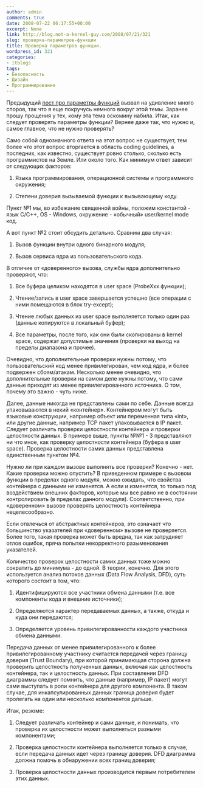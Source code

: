 ```yaml
---
author: admin
comments: true
date: 2008-07-22 06:17:55+00:00
excerpt: None
link: http://blog.not-a-kernel-guy.com/2008/07/21/321
slug: проверка-параметров-функции
title: Проверка параметров функции.
wordpress_id: 321
categories:
- itblogs
tags:
- Безопасность
- Дизайн
- Программирование
---
```


Предыдущий [пост про параметры функций](http://blog.not-a-kernel-guy.com/2008/06/30/316) вызвал на удивление много споров, так что я еще покручусь немного вокруг этой темы. Заранее прошу прощения у тех, кому эта тема оскомину набила. Итак, как следует проверять параметры функции? Вернее даже так, что нужно и, самое главное, что не нужно проверять?



  

Само собой однозначного ответа на этот вопрос не существует, тем более что этот вопрос вторгается в область coding guidelines, а последних, как известно, существует ровно столько, сколько есть программистов на Земле. Или около того. Как минимум ответ зависит от следующих факторов:

 

  
  1. Языка программирования, операционной системы и программного окружения; 
   
  2. Степени доверия вызываемой функции к вызывающему коду. 
 

Пункт №1 мы, во избежание священной войны, положим константой - язык C/C++, OS - Windows, окружение - «обычный» user/kernel mode код.

 

А вот пункт №2 стоит обсудить детально. Сравним два случая:

 

  
  1. Вызов функции внутри одного бинарного модуля; 
   
  2. Вызов сервиса ядра из пользовательского кода. 
 

В отличие от «доверенного» вызова, службы ядра дополнительно проверяют, что:

 

  
  1. Все буфера целиком находятся в user space (ProbeXxx функции); 
   
  2. Чтение/запись в user space завершается успешно (все операции с ними помещаются в блок try-except); 
   
  3. Чтение любых данных из user space выполняется только один раз (данные копируются в локальный буфер); 
   
  4. Все параметры, после того, как они были скопированы в kernel space, содержат допустимые значения (проверки на выход на пределы диапазона и прочее). 
 

Очевидно, что дополнительные проверки нужны потому, что пользовательский код менее привилегирован, чем код ядра, и более подвержен сбоям/атакам. Несколько менее очевидно, что дополнительные проверки на самом деле нужны потому, что сами данные приходят из менее привилегированного источника. О том, почему это важно - чуть ниже.

 

Далее, данные никогда не представлены сами по себе. Данные всегда упаковываются в некий «контейнер». Контейнером могут быть языковые конструкции, например объект или переменная типа «int», или другие данные, например TCP пакет упаковывается в IP пакет. Следует различать проверки целостности контейнера и проверки целостности данных. В примере выше, пункты №№1 - 3 представляют ни что иное, как проверку целостности контейнера (буфера в user space). Проверка целостности самих данных представлена единственным пунктом №4.

 

Нужно ли при каждом вызове выполнять все проверки? Конечно - нет. Какие проверки можно опустить? В приведенном примере с вызовом функции в пределах одного модуля, можно ожидать, что свойства контейнера с данными не изменятся. А если и изменятся, то только под воздействием внешних факторов, которые мы все равно не в состоянии контролировать (в пределах данного модуля). Соответственно, при «доверенном» вызове проверять целостность контейнера нецелесообразно. 

 

Если отвлечься от абстрактных контейнеров, это означает что большинство указателей при «доверенном» вызове не проверяется. Более того, такая проверка может быть вредна, так как затрудняет отлов ошибок, пряча попытки некорректного разыменования указателей.

 

Количество проверок целостности самих данных тоже можно сократить до минимума - до одной. В теории, конечно. Для этого используется анализ потоков данных (Data Flow Analysis, DFD), суть которого состоит в том, что:

 

  
  1. Идентифицируются все участники обмена данными (т.е. все компоненты кода и внешние источники); 
   
  2. Определяются характер передаваемых данных, а также, откуда и куда они передаются; 
   
  3. Определяется уровень привилегированности каждого участника обмена данными. 
 

Передача данных от менее привилегированного к более привилегированному участнику считается передачей через границу доверия (Trust Boundary), при которой принимающая сторона должна проверить целостность полученных данных, включая как целостность контейнера, так и целостность данных. При составлении DFD диаграммы следует помнить, что данные (например, IP пакет) могут сами выступать в роли контейнера для другого компонента. В таком случае, для инкапсулированных данных граница доверия будет пролегать на один или несколько компонентов дальше.

 

Итак, резюме:

 

  
  1. Следует различать контейнер и сами данные, и понимать, что проверка их целостности может выполняться разными компонентами; 
   
  2. Проверка целостности контейнера выполняется только в случае, если передача данных идет через границу доверия. DFD диаграмма должна помочь в обнаружении всех границ доверия; 
   
  3. Проверка целостности данных производится первым потребителем этих данных. 
